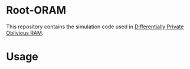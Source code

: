 # Root-ORAM

This repository contains the simulation code used in [Differentially Private Oblivious RAM](https://arxiv.org/pdf/1601.03378.pdf).

# Usage


